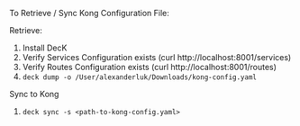 To Retrieve / Sync Kong Configuration File:

Retrieve:
1. Install DecK
2. Verify Services Configuration exists (curl http://localhost:8001/services)
3. Verify Routes Configuration exists (curl http://localhost:8001/routes)
4. `deck dump -o /User/alexanderluk/Downloads/kong-config.yaml`


Sync to Kong
1. `deck sync -s <path-to-kong-config.yaml>`
